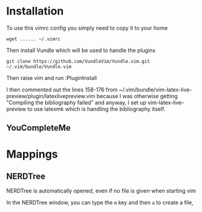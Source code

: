 # Installation

To use this vimrc config you simply need to copy it to your home

    wget ...... ~/.vimrc

Then install Vundle which will be used to handle the plugins

	git clone https://github.com/VundleVim/Vundle.vim.git ~/.vim/bundle/Vundle.vim

Then raise vim and run :PluginInstall

I then commented out the lines 158-176 from ~/.vim/bundle/vim-latex-live-preview/plugin/latexlivepreview.vim because I was otherwise getting "Compiling the bibliography failed" and anyway, I set up vim-latex-live-preview to use latexmk which is handling the bibliography itself.

## YouCompleteMe

# Mappings

## NERDTree

NERDTree is automatically opened, even if no file is given when starting vim

In the NERDTree window, you can type the `m` key and then `a` to create a file, 

